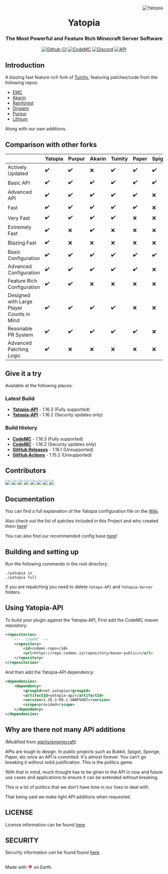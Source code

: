 <img src="https://raw.githubusercontent.com/YatopiaMC/Yatopia/ver/1.16.3/images/yatopia.png" alt="Yatopia" align="right">
<div align="center">
  <h1>Yatopia</h1>
  <h3>The Most Powerful and Feature Rich Minecraft Server Software</h3>

[![Github-CI](https://github.com/YatopiaMC/Yatopia/workflows/CI/badge.svg)](https://github.com/YatopiaMC/Yatopia/actions?query=workflow%3ACI)
[![CodeMC](https://ci.codemc.io/buildStatus/icon?job=YatopiaMC%2FYatopia%2Fver%252F1.16.3)](https://ci.codemc.io/job/YatopiaMC/job/Yatopia/job/ver%252F1.16.3/)
[![Discord](https://img.shields.io/discord/342814924310970398?color=%237289DA&label=Discord&logo=discord&logoColor=white)](https://discord.io/YatopiaMC)
[![API](https://img.shields.io/website?down_color=lightgrey&down_message=offline&label=API&up_color=green&up_message=online&url=http%3A%2F%2Fapi.yatopia.net%2F)](https://api.yatopia.net/v2/latestBuild?branch=ver/1.16.3)
</div>

## Introduction ##

A blazing fast feature rich fork of [Tuinity](https://github.com/Spottedleaf/Tuinity), featuring patches/code from the following repos:

* [EMC](https://github.com/starlis/empirecraft)
* [Akarin](https://github.com/Akarin-project/Akarin)
* [Rainforest](https://github.com/Proximyst/Rainforest)
* [Origami](https://github.com/Minebench/Origami)
* [Purpur](https://github.com/pl3xgaming/Purpur)
* [Lithium](https://github.com/jellysquid3/lithium-fabric)

Along with our own additions.

## Comparison with other forks ##

|                                           | Yatopia | Purpur | Akarin | Tuinity | Paper | Spigot | Bukkit | Vanillia | 
|-------------------------------------------|---------|--------|--------|---------|-------|--------|--------|----------| 
| Actively Updated                          | ✔️      | ✔️     | ❌      | ✔️      | ✔️    | ✔️     | ✔️     | ❌        | 
| Basic API                                 | ✔️      | ✔️     | ✔️     | ✔️      | ✔️    | ✔️     | ✔️     | ❌        | 
| Advanced API                              | ✔️      | ✔️     | ✔️     | ✔️      | ✔️    | ❌      | ❌      | ❌        | 
| Fast                                      | ✔️      | ✔️     | ✔️     | ✔️      | ✔️    | ❌      | ❌      | ❌        | 
| Very Fast                                 | ✔️      | ✔️     | ✔️     | ✔️      | ❌     | ❌      | ❌      | ❌        | 
| Extremely Fast                            | ✔️      | ❌      | ✔️     | ❌       | ❌     | ❌      | ❌      | ❌        | 
| Blazing Fast                              | ✔️      | ❌      | ❌      | ❌       | ❌     | ❌      | ❌      | ❌        | 
| Basic Configuration                       | ✔️      | ✔️     | ✔️     | ✔️      | ✔️    | ✔️     | ✔️     | ❌        | 
| Advanced Configuration                    | ✔️      | ✔️     | ✔️     | ✔️      | ✔️    | ❌      | ❌      | ❌        | 
| Feature Rich Configuration                | ✔️      | ✔️     | ❌      | ❌       | ❌     | ❌      | ❌      | ❌        | 
| Designed with Large Player Counts in Mind | ✔️      | ✔️     | ✔️     | ✔️      | ❌     | ❌      | ❌      | ❌        | 
| Resonable PR System                       | ✔️      | ✔️     | ✔️     | ✔️      | ✔️    | ❌      | ❌      | ❌        | 
| Advanced Patching Logic                   | ✔️      | ❌      | ❌      | ❌       | ❌     | ❌      | ❌      | ❌        | 


## Give it a try ##

Available at the following places:

### Latest Build ###

* **[Yatopia-API](https://api.yatopia.net/v2/latestBuild/download?1.16.3=:1.16.3)** - 1.16.3 (Fully supported)
* **[Yatopia-API](https://api.yatopia.net/v2/latestBuild/download?1.16.2=:1.16.2)** - 1.16.2 (Security updates only)

### Build History ###

* **[CodeMC](https://ci.codemc.io/job/YatopiaMC/job/Yatopia/job/ver%252F1.16.3/)** - 1.16.3 (Fully supported)
* **[CodeMC](https://ci.codemc.io/job/YatopiaMC/job/Yatopia/job/ver%252F1.16.2/)** - 1.16.2 (Security updates only)
* **[GitHub Releases](https://github.com/YatopiaMC/Yatopia/releases/tag/1.16.1)** - 1.16.1 (Unsupported)
* **[GitHub Actions](https://github.com/YatopiaMC/Yatopia/actions?query=branch%3Aver%2F1.15.2+is%3Asuccess+event%3Apush)** - 1.15.2 (Unsupported)

## Contributors ##

[![](https://sourcerer.io/fame/budgidiere/YatopiaMC/Yatopia/images/0)](https://sourcerer.io/fame/budgidiere/YatopiaMC/Yatopia/links/0)
[![](https://sourcerer.io/fame/budgidiere/YatopiaMC/Yatopia/images/1)](https://sourcerer.io/fame/budgidiere/YatopiaMC/Yatopia/links/1)
[![](https://sourcerer.io/fame/budgidiere/YatopiaMC/Yatopia/images/2)](https://sourcerer.io/fame/budgidiere/YatopiaMC/Yatopia/links/2)
[![](https://sourcerer.io/fame/budgidiere/YatopiaMC/Yatopia/images/3)](https://sourcerer.io/fame/budgidiere/YatopiaMC/Yatopia/links/3)
[![](https://sourcerer.io/fame/budgidiere/YatopiaMC/Yatopia/images/4)](https://sourcerer.io/fame/budgidiere/YatopiaMC/Yatopia/links/4)
[![](https://sourcerer.io/fame/budgidiere/YatopiaMC/Yatopia/images/5)](https://sourcerer.io/fame/budgidiere/YatopiaMC/Yatopia/links/5)
[![](https://sourcerer.io/fame/budgidiere/YatopiaMC/Yatopia/images/6)](https://sourcerer.io/fame/budgidiere/YatopiaMC/Yatopia/links/6)
[![](https://sourcerer.io/fame/budgidiere/YatopiaMC/Yatopia/images/7)](https://sourcerer.io/fame/budgidiere/YatopiaMC/Yatopia/links/7)

## Documentation ##

You can find a full explanation of the Yatopia configuration file on the [Wiki](https://github.com/YatopiaMC/Yatopia/wiki).

Also check out the list of patches included in this Project and who created them [here](PATCHES.md)!

You can also find our recommended config base [here](https://github.com/YatopiaMC/Yatopia/wiki/Configurations-Parameters-recommended)!

## Building and setting up ##

Run the following commands in the root directory:

```shell
./yatopia in
./yatopia full
```

If you are repatching you need to delete `Yatopa-API` and `Yatopia-Server` folders.

## Using Yatopia-API ##

To build your plugin against the Yatopia-API,
First add the CodeMC maven repository:
```xml
<repositories>
    <!-- CodeMC -->
    <repository>
        <id>codemc-repo</id>
        <url>https://repo.codemc.io/repository/maven-public/</url>
    </repository>
</repositories>
```

And then add the Yatopia-API dependency:
```xml
<dependencies>
    <dependency>
        <groupId>net.yatopia</groupId>
        <artifactId>yatopia-api</artifactId>
        <version>1.16.3-R0.1-SNAPSHOT</version>
        <scope>provided</scope>
    </dependency>
</dependencies>
```

## Why are there not many API additions ##

(Modified from [starlis/empirecraft](https://github.com/starlis/empirecraft/))
<p>
APIs are tough to design. In public projects such as Bukkit, Spigot, Sponge, Paper, etc once an API is commited. It's almost forever. You can't go breaking it without solid justification. This is the politics game.

With that in mind, much thought has to be given to the API in now and future use cases and applications to ensure it can be extended without breaking.

This is a lot of politics that we don't have time in our lives to deal with. 

That being said we make light API additions when requested.
</p>

## LICENSE ##

License information can be found [here](https://github.com/YatopiaMC/Yatopia/blob/ver/1.16.3/Licensing/LICENSE.md).

## SECURITY ##

Security information can be found found [here](https://github.com/YatopiaMC/Yatopia/blob/ver/1.16.3/SECURITY.md).

##

Made with <span style="color: #e25555;">&#9829;</span> on Earth.
